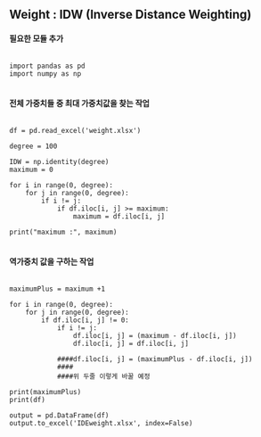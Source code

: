 ## Weight : IDW (Inverse Distance Weighting)

#### 필요한 모듈 추가
<pre>
<code>
import pandas as pd
import numpy as np
</code>
</pre>

#### 전체 가중치들 중 최대 가중치값을 찾는 작업
<pre>
<code>
df = pd.read_excel('weight.xlsx')

degree = 100

IDW = np.identity(degree)
maximum = 0

for i in range(0, degree):
    for j in range(0, degree):
        if i != j:
            if df.iloc[i, j] >= maximum:
                maximum = df.iloc[i, j]

print("maximum :", maximum)
</code>
</pre>

#### 역가중치 값을 구하는 작업
<pre>
<code>
maximumPlus = maximum +1

for i in range(0, degree):
    for j in range(0, degree):
        if df.iloc[i, j] != 0:
            if i != j:
                df.iloc[i, j] = (maximum - df.iloc[i, j])
                df.iloc[i, j] = df.iloc[i, j]
                
            ####df.iloc[i, j] = (maximumPlus - df.iloc[i, j])
            ####
            ####위 두줄 이렇게 바꿀 예정

print(maximumPlus)
print(df)

output = pd.DataFrame(df)
output.to_excel('IDEweight.xlsx', index=False)
</code>
</pre>

